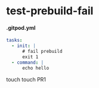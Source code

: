 # test-prebuild-fail

#### .gitpod.yml
```yaml
tasks:
  - init: |
      # fail prebuild
      exit 1
  - command: |
      echo hello
```

touch
touch PR1